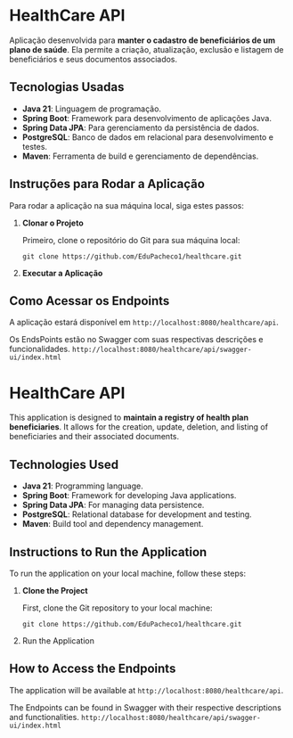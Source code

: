 ﻿# HealthCare API
 
Aplicação desenvolvida para **manter o cadastro de beneficiários de um plano de saúde**. Ela permite a criação, atualização, exclusão e listagem de beneficiários e seus documentos associados.

## Tecnologias Usadas

- **Java 21**: Linguagem de programação.
- **Spring Boot**: Framework para desenvolvimento de aplicações Java.
- **Spring Data JPA**: Para gerenciamento da persistência de dados.
- **PostgreSQL**: Banco de dados em relacional para desenvolvimento e testes.
- **Maven**: Ferramenta de build e gerenciamento de dependências.

## Instruções para Rodar a Aplicação

Para rodar a aplicação na sua máquina local, siga estes passos:

1. **Clonar o Projeto**

   Primeiro, clone o repositório do Git para sua máquina local:
   ```
   git clone https://github.com/EduPacheco1/healthcare.git
   ```
   
2. **Executar a Aplicação**

## Como Acessar os Endpoints

A aplicação estará disponível em `http://localhost:8080/healthcare/api`. 

Os EndsPoints estão no Swagger com suas respectivas descrições e funcionalidades. `http://localhost:8080/healthcare/api/swagger-ui/index.html`

# HealthCare API

This application is designed to **maintain a registry of health plan beneficiaries**. It allows for the creation, update, deletion, and listing of beneficiaries and their associated documents.

## Technologies Used

- **Java 21**: Programming language.
- **Spring Boot**: Framework for developing Java applications.
- **Spring Data JPA**: For managing data persistence.
- **PostgreSQL**: Relational database for development and testing.
- **Maven**: Build tool and dependency management.

## Instructions to Run the Application

To run the application on your local machine, follow these steps:

1. **Clone the Project**

   First, clone the Git repository to your local machine:

   ```
   git clone https://github.com/EduPacheco1/healthcare.git
   ```
2. Run the Application

## How to Access the Endpoints

The application will be available at `http://localhost:8080/healthcare/api`.

The Endpoints can be found in Swagger with their respective descriptions and functionalities.  `http://localhost:8080/healthcare/api/swagger-ui/index.html`
